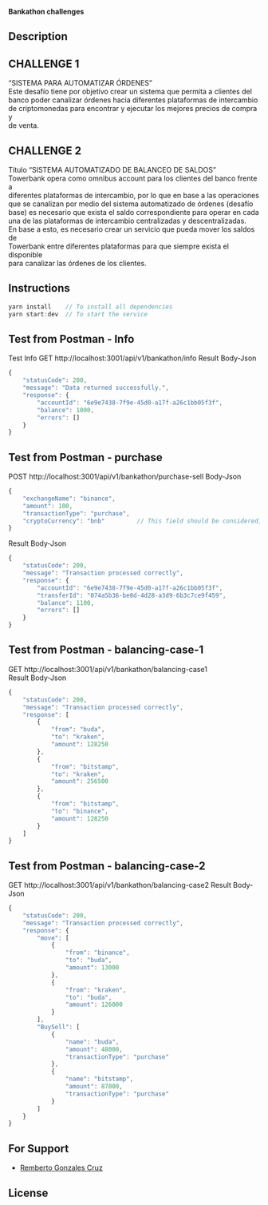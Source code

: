 <strong>Bankathon challenges</strong>

## Description

## CHALLENGE 1
“SISTEMA PARA AUTOMATIZAR ÓRDENES”  
Este desafío tiene por objetivo crear un sistema que permita a clientes del  
banco poder canalizar órdenes hacia diferentes plataformas de intercambio  
de criptomonedas para encontrar y ejecutar los mejores precios de compra y  
de venta.  

## CHALLENGE 2
Título “SISTEMA AUTOMATIZADO DE BALANCEO DE SALDOS”  
Towerbank opera como omnibus account para los clientes del banco frente a  
diferentes plataformas de intercambio, por lo que en base a las operaciones  
que se canalizan por medio del sistema automatizado de órdenes (desafío  
base) es necesario que exista el saldo correspondiente para operar en cada  
una de las plataformas de intercambio centralizadas y descentralizadas.  
En base a esto, es necesario crear un servicio que pueda mover los saldos de  
Towerbank entre diferentes plataformas para que siempre exista el disponible  
para canalizar las órdenes de los clientes.  

## Instructions
```javascript 
yarn install    // To install all dependencies
yarn start:dev  // To start the service
```
## Test from Postman - Info
Test Info
GET http://localhost:3001/api/v1/bankathon/info
Result Body-Json
```javascript 
{
    "statusCode": 200,
    "message": "Data returned successfully.",
    "response": {
        "accountId": "6e9e7438-7f9e-45d0-a17f-a26c1bb05f3f",
        "balance": 1000,
        "errors": []
    }
} 
```
## Test from Postman - purchase
POST http://localhost:3001/api/v1/bankathon/purchase-sell
Body-Json
```javascript 
{
    "exchangeName": "binance",
    "amount": 100,
    "transactionType": "purchase",
    "cryptoCurrency": "bnb"         // This field should be considered, because an exchange handles several cryptocurrencies
}
```
Result Body-Json
```javascript 
{
    "statusCode": 200,
    "message": "Transaction processed correctly",
    "response": {
        "accountId": "6e9e7438-7f9e-45d0-a17f-a26c1bb05f3f",
        "transferId": "074a5b36-be0d-4d28-a3d9-6b3c7ce9f459",
        "balance": 1100,
        "errors": []
    }
}
```
## Test from Postman - balancing-case-1
GET http://localhost:3001/api/v1/bankathon/balancing-case1  
Result Body-Json
```javascript 
{
    "statusCode": 200,
    "message": "Transaction processed correctly",
    "response": [
        {
            "from": "buda",
            "to": "kraken",
            "amount": 128250
        },
        {
            "from": "bitstamp",
            "to": "kraken",
            "amount": 256500
        },
        {
            "from": "bitstamp",
            "to": "binance",
            "amount": 128250
        }
    ]
}
```
## Test from Postman - balancing-case-2
GET http://localhost:3001/api/v1/bankathon/balancing-case2
Result Body-Json
```javascript 
{
    "statusCode": 200,
    "message": "Transaction processed correctly",
    "response": {
        "move": [
            {
                "from": "binance",
                "to": "buda",
                "amount": 13000
            },
            {
                "from": "kraken",
                "to": "buda",
                "amount": 126000
            }
        ],
        "BuySell": [
            {
                "name": "buda",
                "amount": 48000,
                "transactionType": "purchase"
            },
            {
                "name": "bitstamp",
                "amount": 87000,
                "transactionType": "purchase"
            }
        ]
    }
}
```

## For Support

- [Remberto Gonzales Cruz](rembertus@gmail.com)

## License
